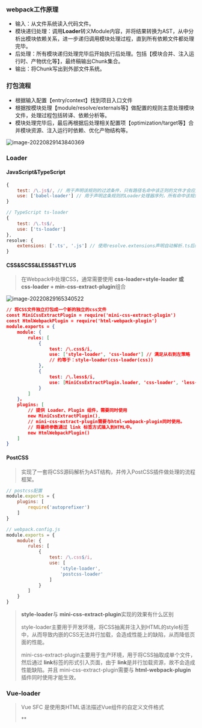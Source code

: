 ### webpack工作原理

- 输入：从文件系统读入代码文件。
- 模块递归处理：调用**Loader**转义Module内容，并将结果转换为AST，从中分析出模块依赖关系，进一步递归调用模块处理过程，直到所有依赖文件都处理完毕。
- 后处理：所有模块递归处理完毕后开始执行后处理。包括【模块合并、注入运行时、产物优化等】，最终稿输出Chunk集合。
- 输出：将Chunk写出到外部文件系统。

### 打包流程

- 根据输入配置【entry/context】找到项目入口文件
- 根据按模块处理【module/resolve/externals等】做配置的规则主意处理模块文件，处理过程包括转译、依赖分析等。
- 模块处理完毕后，最后再根据后处理相关配置项【optimization/target等】合并模块资源、注入运行时依赖、优化产物结构等。

![image-20220829143840369](C:\Users\Administrator\AppData\Roaming\Typora\typora-user-images\image-20220829143840369.png)

### Loader

#### JavaScript&TypeScript

```javascript
{
    test: /\.js$/, // 用于声明该规则的过滤条件，只有路径名命中该正则的文件才会应用这条规则。
    use: ['babel-loader'] // 用于声明这条规则的Loader处理器序列，所有命中该规则的文件都会被传入Loader序列做转义处理。
}

// TypeScript ts-loader
{
    test: /\.ts$/,
    use: ['ts-loader']
},
resolve: {
    extensions: ['.ts', '.js'] // 使用resolve.extensions声明自动解析.ts后缀文件，这意味着代码如【import "./a.ts"】可以忽略后缀声明
}
```

#### CSS&SCSS&LESS&STYLUS

> 在Webpack中处理CSS，通常需要使用 **css-loader+style-loader 或 css-loader + min-css-extract-plugin**组合

![image-20220829165340522](C:\Users\Administrator\AppData\Roaming\Typora\typora-user-images\image-20220829165340522.png)

```json
// 将CSS文件独立打包成一个新的独立的css文件
const MiniCssExtractPlugin = require('mini-css-extract-plugin')
const HtmlWebpackPlugin = require('html-webpack-plugin')
module.exports = {
    module: {
        rules: [
            {
                test: /\.css$/i,
                use: ['style-loader', 'css-loader'] // 满足从右到左策略
                // 约等于：style-loader(css-loader(css))
            },
            {
                test: /\.less$/i,
                use: [MiniCssExtractPlugin.loader, 'css-loader', 'less-loader'] // MiniCssExtractPlugin不能与style-loader同时使用，
            }
        ]
    }，
    plugins: [
    	// 提供 Loader、Plugin 组件，需要同时使用
    	new MiniCssExtractPlugin(),
		// mini-css-extract-plugin需要与html-webpack-plugin同时使用。
		// 将最终参数通过 link 标签方式插入到HTML中。
		new HtmlWebpackPlugin()
    ]
}
```

#### PostCSS

> 实现了一套将CSS源码解析为AST结构，并传入PostCSS插件做处理的流程框架。

```js
// postcss配置
module.exports = {
    plugins: [
        require('autoprefixer')
    ]
}

// webpack.config.js
module.exports = {
    module: {
        rules: [
            {
                test: /\.css$/i,
                use: [
                    'style-loader',
                    'postcss-loader'
                ]
            }
        ]
    }
}
```

> **style-loader**与 **mini-css-extract-plugin**实现的效果有什么区别
>
> style-loader主要用于开发环境，将CSS抽离并注入到HTML的style标签中，从而导致内嵌的CSS无法并行加载，会造成性能上的缺陷，从而降低页面的性能。
>
> mini-css-extract-plugin主要用于生产环境，用于将CSS抽取成单个文件，然后通过 **link**标签的形式引入页面，由于 **link**是并行加载资源，故不会造成性能缺陷。并且 mini-css-extract-plugin需要与 **html-webpack-plugin**插件同时使用才能生效。	

### Vue-loader

> Vue SFC 是使用类HTML语法描述Vue组件的自定义文件格式
>
> **<template>**指定Vue组件模板内容，支持类HTML、Pug等语法，其他内容会被预编译为JavaScript渲染函数。
>
> **<script>**用于定义组件选项对象，在Vue2中支持导出普通对象或 **defineComponent**值，Vue3之后支持 **<script setup>**方式定义组件的setup()函数。
>
> **<style>**用于定义组件样式，通过配置适当的Loader可实现对Less、Sass、Stylus等预处理器语法支持，也可以通过添加scope、module属性将样式封装在当前组件中。
>
> 

### webpack-dev-server

> - 结合webpack工作流，提供基于HTTP(S)协议的静态资源服务。
> - 提供资源热更新能力，在保持页面状态的前提下自动更新页面代码，提升开发效率。

```js
module.exports = {
    devServer: {
        hot: true, // 声明是否使用热更新能力，接受boolean
        open: true // 声明是否自动打开页面，接受boolean
    }
}
```

### SSR

![image-20220831110005802](C:\Users\Administrator\AppData\Roaming\Typora\typora-user-images\image-20220831110005802.png)

> 通过Node层调用
>
> - 调用entry-server.js 导出的工厂函数用于渲染出Vue组件结构。
> - 调用 **@vue/server-renderer**中的 **renderToString** 将组件渲染为HTML字符串。
> - 拼接HTML内容，将组件HTML字符串与entry-server.js产物路径注入到HTML中，并返回给客户端。

> SSR问题
>
> - 更高的架构复杂度，这意味着更高的维护、扩展、学习成本。
> - Node与浏览器环境完全不匹配，部分浏览器特定的代码，只能在某些生命周期钩子函数中使用，一些外部拓展库可能需要特殊处理。才能在SSR中运行。
> - 组件要求更高，需要兼容Node.js Server运行环境。
> - 服务端负载更高，毕竟相较于纯粹提供静态资源的SPA形式，SSR需要在Node进程中执行大量CPU运算以渲染HTML片段。

#### 构建NPM库

> 构建NPM库，原则
>
> - 正确导出模块内容
>
> - 不要将第三方包打包进产物中，以免与业务环境发生冲突。
> - 将CSS抽离为独立文件，以便用户自行决定实际用法。
> - 始终生成SoureMap文件，方便用户调试。

```js
module.exports = {
    output: {
        fileName: '[name].js',
        path: path.join(__dirname, './dist'),
        library: {
            name: '_', // 用于定义模块名称，在浏览器环境下使用script加载该库时，可直接使用这个名字调用模块。
            type: 'umd' // 用于编译产物的模块化方案，可选值【commonjs、umd、module、jsonP】等，其中【umd】模式兼容性更强。
        }
    }
}
```

> - 使用output.library配置项，正确导出模块内容。
>
> - 使用externals配置项，忽略第三方库。
> - 使用mini-css-extract-plugin单独打包CSS样式代码。
> - 使用devtool配置项生成Sourcemap文件，这里推荐 **devtool="source-map"**

#### 图像加载原理

##### file-loader

> 将图像引用转换为url语句并生成相应图片文件，经过 **file-loader**处理后，原始图片会被重命名并复制到产物文件夹，同时在代码中插入图片URL

```js
module.exports = {
    module: {
        rules: [
            {
                test: /\.(png|jpeg|jpg)$/,
                use: ['file-loader']
            }
        ]
    }
}
```

##### raw-loader

> 不做任何转译，只是简单将文件内容复制到产物中，适用于SVG场景

```js
module.exports = {
    module: {
        rules: [
            {
                test: /\.svg$/i,
                use: ['raw-loader']
            }
        ]
    }
}
```

#### 图像优化：压缩

常见优化方案：

- 图像压缩：减少网络上需要传输的流量；**image-webpack-loader**

```js
module.exports = {
    module: {
        rules: [
            {
                test: /\.(gif|png|jpe?g|svg)$/i,
                // type属性适用于webpack5，旧版本可使用file-loader
                type: "assets/resource",
                use: [
                    {
                        loader: 'image-webpack-loader',
                        options: {
                            // jpeg压缩配置
                            mozjpeg: {
                                quality: 80
                            }
                        }
                    }
                ]
            }
        ]
    }
}
```



- 雪碧图：减少HTTP请求次数；**webpack-spritesmith**

```js
import SpritesmithPlugin = require('webpack-spritesmith')
module.exports = {
    resolve: {
        modules: ["node_modules", "assets"]
    },
    plugins: [
        new SpritesmithPlugin({
            src: {
                cwd: path.resolve(__dirname, "src/icons"),
                glob: "*.png"
            },
            target: {
                image: path.resolve(__dirname, 'src/assets/sprite.png'),
                css: path.resolve(__dirname, 'src/assets/sprite.less')
            }
        })
    ]
}
```



- 响应式图片：根据客户端设备情况下发适当分辨率的图片，有助于减少网络流量；**responsive-loader sharp**

  ```js
  module.exports = {
    module: {
      rules: [{
        test: /\.(png|jpg)$/,
        oneOf: [{
          type: "javascript/auto",
          resourceQuery: /sizes?/,
          use: [{
            loader: "responsive-loader",
            options: {
              adapter: require("responsive-loader/sharp"),
            },
          }],
        }, {
          type: "asset/resource",
        }],
      }],
    }
  };
  
  // 引用图片，并设置响应式参数
  import responsiveImage from './webpack.jpg?sizes[]=300,sizes[]=600,sizes[]=1024'
  
  const Picture = function () {
      return (
      	<img
          	srcSet={responsiveImage.srcSet}
  			src={responsiveImage.src}
  			sizes="(min-width: 1024px) 1024px, 100vw"
  			loading="lazy"
          />
      )
  }
  ```

  

- CDN：减少客户端到服务器之间的物理链路长度，提升传输效率。

### 配置结构详解

#### 配置结构

##### 结构属性介绍

> - entry：声明项目入口文件，Webpack会从这个文件开始递归找出所有文件依赖；
> - output：声明构建结果的存放位置；
> - target：用于配置编译产物的目标运行环境，支持 **web、node、electron**等值，不同值最终产物会有所差异。
> - mode：编译模式短语，支持 **development、production**等值，Webpack会根据该属性推断默认配置。
> - optimization：用于控制如何优化产物包体积，内置Dead Code Elimination、Scope Hoisting、代码混淆、代码压缩等功能。
> - module：用于声明模块加载规则，例如针对什么类型的资源需要使用哪些Loader进行处理。
> - plugin：Webpack插件列表

##### entry

```js
module.exports = {
    entry: {
        // 字符串形态--- 打包后的入口（key: 支持自定义）
        home: './home.js',
        // 数组形态
        shared: ['react', 'react-dom', 'redux', 'react-redux'],
        // 对象形态
        "自定义值": {
            import: './personal.js', // 声明入口文件，支持路径字符串或路径数组(多入口)；
            filename: 'pages/personal.js', // 用于声明该模块构建产物路径；
            dependOn: 'shared', // 声明该入口的前置依赖模块（依赖模块可作为公共模块使用）；效果上来说可以减少重复代码，优化构建产物质量。
            chunkLoading: 'jsonp', // 用于声明异步模块加载的技术方案，支持 false/jsonp/require/import 等值；
            asyncChunks: true // 用于声明是否支持异步模块加载，默认值为 true。
        },
        // 函数形态
        admin: function () {
            return './admin.js'
        }
    }
}
```

> entry.dependOn属性：
>
> 通过配置，将公共属性提取独立打包，其他需要使用公共属性的模块采用 **模块名: { import: "公共模块路径", dependOn: "公共模块打包的内容（main）" }** 
>
> ```js
> module.exports = {
>     entry: {
>         // 此时当公共组件为./src/home.js，且打包出来的文件为main.js
>         main: './src/home.js',
>         // 子模块，需要使用公共组件
>         foo: {
>             import: './src/foo.js',
>             // 依赖模块项
>             dependOn: 'main'
>         }
>     }
> }
> ```

> entry.runtime属性：
>
> 与entry.dependOn属性作用一样，区别是针对code runtime时，解决代码过多问题，常作为性能优化解决方案之一。
>
> ```js
> module.exports = {
>     // 主要针对code runtime
>     mode: 'development',
>     devtool: false,
>     entry: {
>     	main: { import: './src/index.js', runtime: 'common-runtime' },
>     	foo: { import: './src/foo.js', runtime: 'common-runtime' }
>     }
> }
> ```
>
> 

> - 单个配置对象
>
>   ```js
>   module.exports = {
>     entry: './src/index.js',
>     // 其它配置...
>   };
>   ```
>
> - 配置对象数组：每个数组项都是一个完整的配置对象，每个对象都会触发一次 **单独的构建**，通常用于需要为同一份代码构建多种产物的场景。
>
>   > 使用数组方式时，Webpack汇总启动后创建多个 **Compilation**实例，并行执行构建工作。**Compilaton**实例间基本不做通讯，这意味着这种并行构建对运行性能并没有任何正向收益。
>
>   ```js
>   module.exports = [
>       // 每一个对象都是一个独立的webpack配置
>       {
>           entry: './src/index.js'
>       },
>       {
>           entry: './src/index1.js'
>       }
>   ]
>   ```
>
>   > 数组方式主要用于应对 **同一份代码打包处理的多种产物**，例如：在构建Library时，通常需要同时构建出ESM/CMD/UMD等模块方案的产物。
>   >
>   > ```js
>   > module.exports = [
>   >     {
>   >         output: {
>   >             filename: './dist-amd.js',
>   >             libraryTarget: 'amd'
>   >         },
>   >         name: 'amd',
>   >         entry: './app.js',
>   >         mode: 'production'
>   >     },
>   >     {
>   >         output: {
>   >             filename: './dist-common.js',
>   >             libraryTarget: 'commonjs'
>   >         },
>   >         name: 'commonjs',
>   >         entry: './app.js',
>   >         mode: 'production'
>   >     }
>   > ]
>   > ```
>   >
>   > > 提示：在使用配置数组时，还可以通过 **--config-name="参数"**参数指定需要构建的配置对象，例如执行：**npx webpack --config-name="amd"**，则仅使用数组中的 **name="amd"**的项做构建。
>   >
>   > 使用数组时，可以借助 **webpack-merge**工具简化配置逻辑
>   >
>   > ```js
>   > const { merge } = require('webpack-merge')
>   > const baseConfig = {
>   >     output: {
>   >         path: './dist'
>   >     },
>   >     name: 'amd',
>   >     entry: './app.js',
>   >     mode: 'production'
>   > }
>   > 
>   > module.exports = [
>   >     merge(baseConfig, {
>   >         output: {
>   >             filename: "[name]-amd.js",
>   >             libraryTarget: "amd"
>   >         }
>   >     }),
>   >     merge(baseConfig, {
>   >         output: {
>   >             filename: './[name]-commonjs.js',
>   >             libraryTarget: 'commonjs'
>   >         }
>   >     })
>   > ]
>   > ```
>
> - 配置函数
>
>   > 配置函数方式要求在配置文件中导出一个函数，并在函数中返回Webpack配置对象，或者配置数组
>   >
>   > ```js
>   > /**
>   >  * @params env 通过 --env传递的命令行参数，适用于自定义参数
>   >  * @params argv 命令行Flags参数，支持entry/output-path/mode/merge等
>   >  */
>   > module.exports = function (env, argv) {
>   >     return {
>   >         entry: './src/index.js'
>   >     }
>   > }
>   > ```
>   >
>   > ![image-20220919151532176](C:\Users\Administrator\AppData\Roaming\Typora\typora-user-images\image-20220919151532176.png)
>   >
>   > > **配置函数**允许用户根据命令行参数动态创建配置对象，可用于实现简单的多环节治理策略。
>   > >
>   > > ```js
>   > > // npx webpack --env app.type=miniapp --mode=production
>   > > module.exports = function (env, argv) {
>   > >     return {
>   > >         mode: argv.mode ? "production" : "development",
>   > >         devtool: argv.mode ? "source-map" : "eval",
>   > >         output: {
>   > >             path: path.join(__dirname, `./dist/${env.app.type}`),
>   > >             filename: '[name].js'
>   > >         },
>   > >         plugins: [
>   > >             new TerserPlugin({
>   > >                 terserOptions: {
>   > >                     compress: argv.mode === 'production'
>   > >                 }
>   > >             })
>   > >         ]
>   > >     }
>   > > }
>   > > ```

##### target

> 多数时候Webpack都被用于打包Web应用，但实际上Webpack还支持构建Node、Electron等应用形态，主要通过target配置控制。
>
> ![](C:\Users\Administrator\AppData\Roaming\Typora\typora-user-images\image-20220919182308013.png)

```js
const path = require('path')
const { merge } = require('webpack-merge')

const baseConfig = {
    mode: 'development',
    target: "web",
    devtool: false,
    entry: {
        main: {
            import: './src/index.js'
        }
    },
    output: {
        clean: true,
        path: path.resolve(__dirname, "dist")
    }
}

module.exports = [
    merge(baseConfig, { target: 'web', output: { filename: 'web-[name].js' } }),
    merge(baseConfig, { target: 'node', output: { filename: 'node-[name].js' } })
]

// 从build出的文件可视，web模式下采用的是JSONP 循环加载，node模式则采用自身require直接加载。
```

